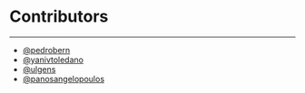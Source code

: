 # Contributors

---

- [@pedrobern](https://github.com/pedrobern)
- [@yanivtoledano](https://github.com/yanivtoledano)
- [@ulgens](https://github.com/ulgens)
- [@panosangelopoulos](https://github.com/panosangelopoulos)
